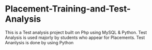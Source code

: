 # Placement-Training-and-Test-Analysis
This is a Test analysis project built on Php using MySQL & Python. Test Analysis is used majorly by students who appear for Placements.
Test Ananlysis is done by using Python
